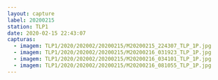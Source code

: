 ```yaml
---
layout: capture
label: 20200215
station: TLP1
date: 2020-02-15 22:43:07
capturas:
  - imagem: TLP1/2020/202002/20200215/M20200215_224307_TLP_1P.jpg
  - imagem: TLP1/2020/202002/20200215/M20200216_031923_TLP_1P.jpg
  - imagem: TLP1/2020/202002/20200215/M20200216_034101_TLP_1P.jpg
  - imagem: TLP1/2020/202002/20200215/M20200216_081055_TLP_1P.jpg
---
```

